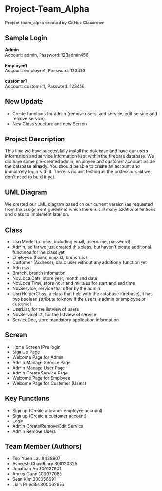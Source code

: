 # Project-Team_Alpha
Project-team_alpha created by GitHub Classroom

## Sample Login
<b>Admin</b> <br>
Account: admin, Password: 123admin456 <br>
<br>
<b>Employee1</b> <br>
Account: employee1, Password: 123456 <br>
<br>
<b>customer1</b> <br>
Account: customer1, Password: 123456 <br>

## New Update
- Create functions for admin (remove users, add service, edit service and remove service)
- New Class structure and new Screen 

## Project Description 
This time we have successfully install the database and have our users information and service information kept within the firebase database. We did have some pre-created admin, employee and customer account inside the database already. You should be able to create an account and immidately login with it. There is no unit testing as the professor said we don't need to build it yet. 

## UML Diagram
We created our UML diagram based on our current version (as requested from the assignment guideline) which there is still many additional funtions and class to implement later on.

## Class
- UserModel (all user, including email, username, password)
- Admin, so far we just created this class, but haven't create additional functinos for the class yet
- Employee (hours, emp_id, branch_id)
- Customer (Address), basic user without any additional function yet
- Address
- Branch, branch infomation
- NovLocalDate, store year, month and date
- NovLocalTime, store hour and mintues for start and end time
- NovService, service that offer by the admin
- UserHelperClass, a class that help with the database (firebase), it has two boolean attribute to know if the users is admin or employee or customer
- UserList, for the listview of users
- NovServiceList, for the listview of service
- ServiceDoc, store mandatory application information

## Screen
- Home Screen (Pre login)
- Sign Up Page
- Welcome Page for Admin
- Admin Manage Service Page
- Admin Manage User Page
- Admin Create Service Page
- Welcome Page for Employee
- Welcome Page for Customer (Users)

## Key Functions
- Sign up (Create a branch employee account) <br>
- Sign up (Create a customer account) <br>
- Login 
- Admin Create/Remove/Edit Service
- Admin Remove Users

## Team Member (Authors)
- Tsoi Yuen Lau 8429907<br>
- Avneesh Chaudhary 300120325<br>
- Jonathan Ao 300137907<br>
- Angus Gunn 300077083<br>
- Sean Kim 300056691 <br>
- Liam Prieditis 300062876 <br>
